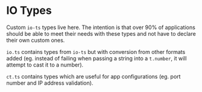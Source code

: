 # IO Types

Custom `io-ts` types live here. The intention is that over 90% of applications should be able to meet their needs with these types and not have to declare their own custom ones.

`io.ts` contains types from `io-ts` but with conversion from other formats added (eg. instead of failing when passing a string into a `t.number`, it will attempt to cast it to a number).

`ct.ts` contains types which are useful for app configurations (eg. port number and IP address validation).
